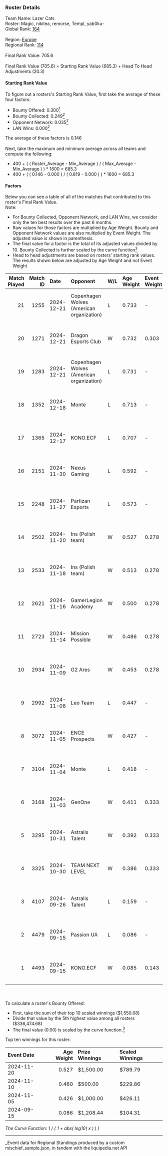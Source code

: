 ### Roster Details<br />
Team Name: Lazer Cats<br />
Roster: Magic, nikitea, remorse, Templ, yab0ku-<br />
Global Rank: [164](../../standings_global_2025_03_01.md)<br />
<br />
Region: [Europe]( ../../standings_europe_2025_03_01.md)<br />
Regional Rank: [114]( ../../standings_europe_2025_03_01.md)<br />
<br />
Final Rank Value:  705.6<br />
<br />
Final Rank Value (705.6) = Starting Rank Value (685.3) + Head To Head Adjustments (20.3)<br />

#### Starting Rank Value<br />
To figure out a rosters's Starting Rank Value, first take the average of these four factors:<br />
- Bounty Offered: 0.300[<sup>1</sup>](#table2)
- Bounty Collected: 0.249[<sup>2</sup>](#table1)
- Opponent Network: 0.035[<sup>2</sup>](#table1)
- LAN Wins: 0.000[<sup>2</sup>](#table1)

The average of these factors is 0.146<br />
<br />
Next, take the maximum and minimum average across all teams and compute the following:<br />
- 400 + ( ( Roster_Average - Min_Average ) / ( Max_Average - Min_Average ) ) * 1600 = 685.3
- 400 + ( ( 0.146 - 0.000 ) / ( 0.819 - 0.000 ) ) * 1600 = 685.3


#### Factors<br />
Below you can see a table of all of the matches that contributed to this roster's Final Rank Value.<br />
Note:<br />

- For Bounty Collected, Opponent Network, and LAN Wins, we consider only the ten best results over the past 6 months.
- Raw values for those factors are multiplied by Age Weight. Bounty and Opponent Network values are also multiplied by Event Weight. The adjusted value is shown in parenthesis.
- The final value for a factor is the total of its adjusted values divided by 10. Bounty Collected is further scaled by the curve function[<sup>3</sup>](#curveFunction)
- Head to head adjustments are based on rosters' starting rank values. The results shown below are adjusted by Age Weight and not Event Weight
<span id="table1"></span><br />


| Match Played | Match ID | Date       | Opponent                                  | W/L | Age Weight | Event Weight | Bounty Collected | Opponent Network | LAN Wins  | H2H Adj. | Roster                                  |
| -: | -: | :- | :- | :- | :- | :- | :- | :- | :- | -: | :- |
|           21 |     1255 | 2024-12-21 | Copenhagen Wolves (American organization) | L   | 0.733      | -            | -                | -                | -         |    -7.13 | Magic, nikitea, remorse, Templ, yab0ku- |
|           20 |     1271 | 2024-12-21 | Dragon Esports Club                       | W   | 0.732      | 0.303        | 0.007 (0.001)    | 0.344 (0.076)    | 0 (0.000) |     9.70 | Magic, nikitea, remorse, Templ, yab0ku- |
|           19 |     1283 | 2024-12-21 | Copenhagen Wolves (American organization) | L   | 0.731      | -            | -                | -                | -         |    -6.69 | Magic, nikitea, remorse, Templ, yab0ku- |
|           18 |     1352 | 2024-12-18 | Monte                                     | L   | 0.713      | -            | -                | -                | -         |    -5.99 | Magic, nikitea, remorse, Templ, yab0ku- |
|           17 |     1365 | 2024-12-17 | KONO.ECF                                  | L   | 0.707      | -            | -                | -                | -         |    -8.05 | Magic, nikitea, remorse, Templ, yab0ku- |
|           16 |     2151 | 2024-11-30 | Nexus Gaming                              | L   | 0.592      | -            | -                | -                | -         |    -1.78 | 7oX1C, Magic, nikitea, Templ, yab0ku-   |
|           15 |     2248 | 2024-11-27 | Partizan Esports                          | L   | 0.573      | -            | -                | -                | -         |    -2.26 | 7oX1C, Magic, nikitea, Templ, yab0ku-   |
|           14 |     2502 | 2024-11-20 | Ins (Polish team)                         | W   | 0.527      | 0.278        | 0.003 (0.000)    | 0.230 (0.034)    | 0 (0.000) |     6.80 | 7oX1C, Magic, nikitea, Templ, yab0ku-   |
|           13 |     2533 | 2024-11-18 | Ins (Polish team)                         | W   | 0.513      | 0.278        | 0.003 (0.000)    | 0.230 (0.033)    | 0 (0.000) |     6.74 | 7oX1C, Magic, nikitea, Templ, yab0ku-   |
|           12 |     2621 | 2024-11-16 | GamerLegion Academy                       | W   | 0.500      | 0.278        | 0.000 (0.000)    | 0.077 (0.011)    | 0 (0.000) |     3.89 | 7oX1C, Magic, nikitea, Templ, yab0ku-   |
|           11 |     2723 | 2024-11-14 | Mission Possible                          | W   | 0.486      | 0.278        | 0.000 (0.000)    | 0.201 (0.027)    | 0 (0.000) |     4.12 | 7oX1C, Magic, nikitea, Templ, yab0ku-   |
|           10 |     2934 | 2024-11-09 | G2 Ares                                   | W   | 0.453      | 0.278        | 0.001 (0.000)    | 0.125 (0.016)    | 0 (0.000) |     6.28 | 7oX1C, Magic, nikitea, Templ, yab0ku-   |
|            9 |     2992 | 2024-11-08 | Leo Team                                  | L   | 0.447      | -            | -                | -                | -         |    -5.60 | 7oX1C, Magic, nikitea, Templ, yab0ku-   |
|            8 |     3072 | 2024-11-05 | ENCE Prospects                            | W   | 0.427      | -            | -                | -                | 0 (0.000) |     2.07 | 7oX1C, Magic, nikitea, Templ, yab0ku-   |
|            7 |     3104 | 2024-11-04 | Monte                                     | L   | 0.418      | -            | -                | -                | -         |    -3.77 | 7oX1C, Magic, nikitea, Templ, yab0ku-   |
|            6 |     3168 | 2024-11-03 | GenOne                                    | W   | 0.411      | 0.333        | 0.010 (0.001)    | 0.426 (0.058)    | 0 (0.000) |     7.74 | 7oX1C, Magic, nikitea, Templ, yab0ku-   |
|            5 |     3295 | 2024-10-31 | Astralis Talent                           | W   | 0.392      | 0.333        | 0.002 (0.000)    | 0.404 (0.053)    | 0 (0.000) |     6.78 | 7oX1C, Magic, nikitea, Templ, yab0ku-   |
|            4 |     3325 | 2024-10-30 | TEAM NEXT LEVEL                           | W   | 0.386      | 0.333        | 0.039 (0.005)    | 0.294 (0.038)    | 0 (0.000) |     8.07 | 7oX1C, Magic, nikitea, Templ, yab0ku-   |
|            3 |     4107 | 2024-09-26 | Astralis Talent                           | L   | 0.159      | -            | -                | -                | -         |    -2.21 | 7oX1C, Magic, nikitea, Templ, yab0ku-   |
|            2 |     4479 | 2024-09-15 | Passion UA                                | L   | 0.086      | -            | -                | -                | -         |    -0.36 | 7oX1C, Magic, nikitea, Templ, yab0ku-   |
|            1 |     4493 | 2024-09-15 | KONO.ECF                                  | W   | 0.085      | 0.143        | 0.045 (0.001)    | 0.629 (0.008)    | -         |     2.00 | 7oX1C, Magic, nikitea, Templ, yab0ku-   |

<br />
<span id="table2"></span><br />
To calculate a roster's Bounty Offered:<br />

- First, take the sum of their top 10 scaled winnings ($1,550.08)
- Divide that value by the 5th highest value among all rosters ($336,474.68)
- The final value (0.00) is scaled by the curve function.[<sup>3</sup>](#curveFunction)

Top ten winnings for this roster:<br />

| Event Date | Age Weight | Prize Winnings | Scaled Winnings |
| :- | -: | :- | :- |
| 2024-11-20 |      0.527 | $1,500.00      | $789.79         |
| 2024-11-10 |      0.460 | $500.00        | $229.86         |
| 2024-11-05 |      0.426 | $1,000.00      | $426.11         |
| 2024-09-15 |      0.086 | $1,208.44      | $104.31         |


<span id="curveFunction"></span>_The Curve Function: 1 / ( 1 + abs( log10( x ) ) )_<br />

---
_Event data for Regional Standings produced by a custom mischief_sample.json, in tandem with the liquipedia.net API<br />
